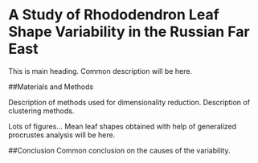# A Study of Rhododendron Leaf Shape Variability in the Russian Far East

This is main heading. Common description will be here.


##Materials and Methods

Description of methods used for dimensionality reduction.
Description of clustering methods.

Lots of figures... Mean leaf shapes obtained with help of generalized procrustes analysis will be here.  

##Conclusion 
Common conclusion on the causes of the variability.
